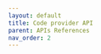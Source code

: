 ```yaml
---
layout: default
title: Code provider API
parent: APIs References
nav_order: 2
---
```

<head>
  <meta charset="utf-8" />
  <meta name="viewport" content="width=device-width, initial-scale=1" />
  <meta
    name="description"
    content="SwaggerUI"
  />
  <title>SwaggerUI</title>
  <link rel="stylesheet" href="https://unpkg.com/swagger-ui-dist@4.5.0/swagger-ui.css" />
</head>
<body>
<div id="swagger-ui"></div>
<script src="https://unpkg.com/swagger-ui-dist@4.5.0/swagger-ui-bundle.js" crossorigin></script>
<script>
  window.onload = () => {
    window.ui = SwaggerUIBundle({
      url: '../generated/data-cage-swagger.yaml',
      dom_id: '#swagger-ui',
    });
  };
</script>
</body>